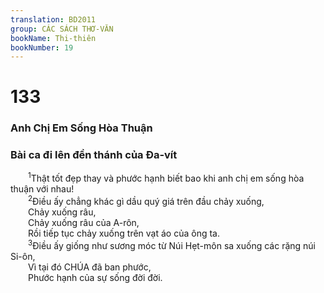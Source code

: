 ```yaml
---
translation: BD2011
group: CÁC SÁCH THƠ-VĂN
bookName: Thi-thiên 
bookNumber: 19
---
```


<div class="title"><h1>133</h1><h3>Anh Chị Em Sống Hòa Thuận</h3><h3>Bài ca đi lên đền thánh của Ða-vít</h3></div>
<span class="verse thi_133_1">  <sup>1</sup>Thật tốt đẹp thay và phước hạnh biết bao khi anh chị em sống hòa thuận với nhau!<br/></span>
<span class="verse thi_133_2">  <sup>2</sup>Ðiều ấy chẳng khác gì dầu quý giá trên đầu chảy xuống,<br/>  Chảy xuống râu,<br/>  Chảy xuống râu của A-rôn,<br/>  Rồi tiếp tục chảy xuống trên vạt áo của ông ta.<br/></span>
<span class="verse thi_133_3">  <sup>3</sup>Ðiều ấy giống như sương móc từ Núi Hẹt-môn sa xuống các rặng núi Si-ôn,<br/>  Vì tại đó CHÚA đã ban phước,<br/>  Phước hạnh của sự sống đời đời.<br/></span>
